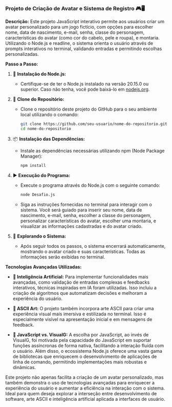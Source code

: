 ### Projeto de Criação de Avatar e Sistema de Registro 🎮🖥️

**Descrição:**
Este projeto JavaScript interativo permite aos usuários criar um avatar personalizado para um jogo fictício, com opções para escolher nome, data de nascimento, e-mail, senha, classe do personagem, características do avatar (como cor do cabelo, pele e roupa), e montaria. Utilizando o Node.js e readline, o sistema orienta o usuário através de prompts interativos no terminal, validando entradas e permitindo escolhas personalizadas.

**Passo a Passo:**

1. 🌟 **Instalação do Node.js:**
   - Certifique-se de ter o Node.js instalado na versão 20.15.0 ou superior. Caso não tenha, você pode baixá-lo em [nodejs.org](https://nodejs.org/).

2. 📂 **Clone do Repositório:**
   - Clone o repositório deste projeto do GitHub para o seu ambiente local utilizando o comando:
     ```bash
     git clone https://github.com/seu-usuario/nome-do-repositorio.git
     cd nome-do-repositorio
     ```

3. 📦 **Instalação das Dependências:**
   - Instale as dependências necessárias utilizando npm (Node Package Manager):
     ```bash
     npm install
     ```

4. ▶️ **Execução do Programa:**
   - Execute o programa através do Node.js com o seguinte comando:
     ```bash
     node Desafio.js
     ```
   - Siga as instruções fornecidas no terminal para interagir com o sistema. Você será guiado para inserir seu nome, data de nascimento, e-mail, senha, escolher a classe do personagem, personalizar características do avatar, escolher uma montaria, e visualizar as informações cadastradas e do avatar criado.

5. 🎨 **Explorando o Sistema:**
   - Após seguir todos os passos, o sistema encerrará automaticamente, mostrando o avatar criado e suas características. Todas as informações serão exibidas no terminal.

**Tecnologias Avançadas Utilizadas:**

- **🧠 Inteligência Artificial:** Para implementar funcionalidades mais avançadas, como validação de entradas complexas e feedbacks interativos, técnicas inspiradas em IA foram utilizadas. Isso incluiu a criação de algoritmos que automatizam decisões e melhoram a experiência do usuário.

- **🎨 ASCII Art:** O projeto também incorpora arte ASCII para criar uma experiência visual mais imersiva e estilizada no terminal. Isso é especialmente visível na apresentação inicial e em mensagens de feedback.

- **🚀 JavaScript vs. VisualG:** A escolha por JavaScript, ao invés de VisualG, foi motivada pela capacidade do JavaScript em suportar funções assíncronas de forma nativa, facilitando a interação fluída com o usuário. Além disso, o ecossistema Node.js oferece uma vasta gama de bibliotecas que enriquecem o desenvolvimento de aplicações de linha de comando, permitindo implementações mais robustas e dinâmicas.

Este projeto não apenas facilita a criação de um avatar personalizado, mas também demonstra o uso de tecnologias avançadas para enriquecer a experiência do usuário e aumentar a eficiência na interação com o sistema. Ideal para quem deseja explorar a interseção entre desenvolvimento de software, arte ASCII e inteligência artificial aplicada a interfaces de usuário.
